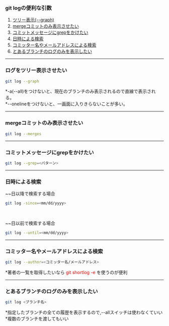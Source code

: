 ### git logの便利な引数

1. [ツリー表示(--graph)](#sec1)
2. [mergeコミットのみ表示させたい](#sec2)
3. [コミットメッセージにgrepをかけたい](#sec3)
4. [日時による検索](#sec4)
5. [コミッター名やメールアドレスによる検索](#sec5)
6. [とあるブランチのログのみを表示したい](#sec6)

---
<a id="sec1"></a>

### ログをツリー表示させたい

```bash
git log --graph
```
*-a(--all)をつけないと、現在のブランチのみ表示されるので直線で表示される。  
*--onelineをつけないと、一画面に入りきらないことが多い。

---
<a id="sec2"></a>

### mergeコミットのみ表示させたい

```bash
git log --merges
```

---
<a id="sec3"></a>

### コミットメッセージにgrepをかけたい

```bash
git log --grep=<パターン>
```

---
<a id="sec4"></a>

### 日時による検索

~~日以降で検索する場合
```bash
git log -since=<mm/dd/yyyy>
```

<br>

~~日以前で検索する場合
```bash
git log --until=<mm/dd/yyyy>
```

---
<a id="sec5"></a>

### コミッター名やメールアドレスによる検索

```bash
git log --author=<コミッター名/メールアドレス>
```
*著者の一覧を取得したいなら <font color=red>git shortlog -e</font> を使うのが便利

---
<a id="sec6"></a>

### とあるブランチのログのみを表示したい

```bash
git log <ブランチ名>
```
*指定したブランチの全ての履歴を表示するので,--allスイッチは使わなくていい  
*複数のブランチを渡してもいい

